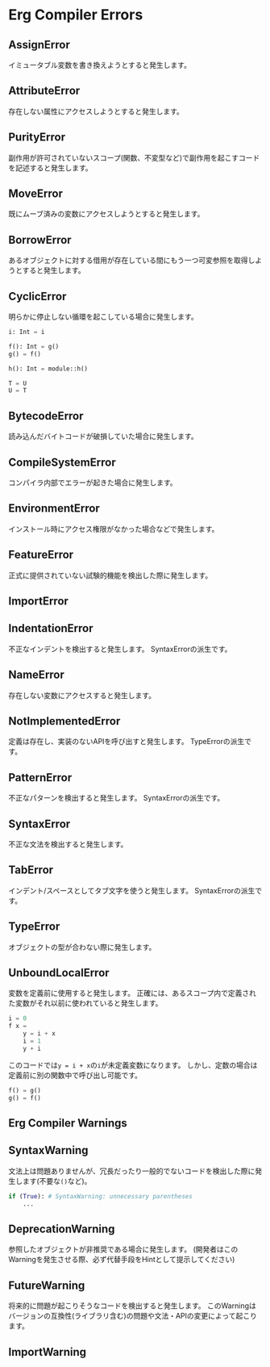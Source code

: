 # Erg Compiler Errors

## AssignError

イミュータブル変数を書き換えようとすると発生します。

## AttributeError

存在しない属性にアクセスしようとすると発生します。

## PurityError

副作用が許可されていないスコープ(関数、不変型など)で副作用を起こすコードを記述すると発生します。

## MoveError

既にムーブ済みの変数にアクセスしようとすると発生します。

## BorrowError

あるオブジェクトに対する借用が存在している間にもう一つ可変参照を取得しようとすると発生します。

## CyclicError

明らかに停止しない循環を起こしている場合に発生します。

```python
i: Int = i

f(): Int = g()
g() = f()

h(): Int = module::h()

T = U
U = T
```

## BytecodeError

読み込んだバイトコードが破損していた場合に発生します。

## CompileSystemError

コンパイラ内部でエラーが起きた場合に発生します。

## EnvironmentError

インストール時にアクセス権限がなかった場合などで発生します。

## FeatureError

正式に提供されていない試験的機能を検出した際に発生します。

## ImportError

## IndentationError

不正なインデントを検出すると発生します。
SyntaxErrorの派生です。

## NameError

存在しない変数にアクセスすると発生します。

## NotImplementedError

定義は存在し、実装のないAPIを呼び出すと発生します。
TypeErrorの派生です。

## PatternError

不正なパターンを検出すると発生します。
SyntaxErrorの派生です。

## SyntaxError

不正な文法を検出すると発生します。

## TabError

インデント/スペースとしてタブ文字を使うと発生します。
SyntaxErrorの派生です。

## TypeError

オブジェクトの型が合わない際に発生します。

## UnboundLocalError

変数を定義前に使用すると発生します。
正確には、あるスコープ内で定義された変数がそれ以前に使われていると発生します。

```python
i = 0
f x =
    y = i + x
    i = 1
    y + i
```

このコードでは`y = i + x`の`i`が未定義変数になります。
しかし、定数の場合は定義前に別の関数中で呼び出し可能です。

```python
f() = g()
g() = f()
```

## Erg Compiler Warnings

## SyntaxWarning

文法上は問題ありませんが、冗長だったり一般的でないコードを検出した際に発生します(不要な`()`など)。

```python
if (True): # SyntaxWarning: unnecessary parentheses
    ...
```

## DeprecationWarning

参照したオブジェクトが非推奨である場合に発生します。
(開発者はこのWarningを発生させる際、必ず代替手段をHintとして提示してください)

## FutureWarning

将来的に問題が起こりそうなコードを検出すると発生します。
このWarningはバージョンの互換性(ライブラリ含む)の問題や文法・APIの変更によって起こります。

## ImportWarning
